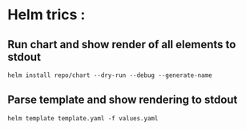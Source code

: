 # Helm trics :


## Run chart and show render of all elements to stdout
```
helm install repo/chart --dry-run --debug --generate-name
```


## Parse template and show rendering to stdout
```
helm template template.yaml -f values.yaml 
```
